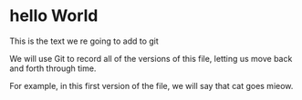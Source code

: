 # hello World

This is the text we re going to add to git 

We will use Git to record all of the versions of this file, 
letting us move back and forth through time.

For example, in this first version of the file, we will say that cat goes mieow.
